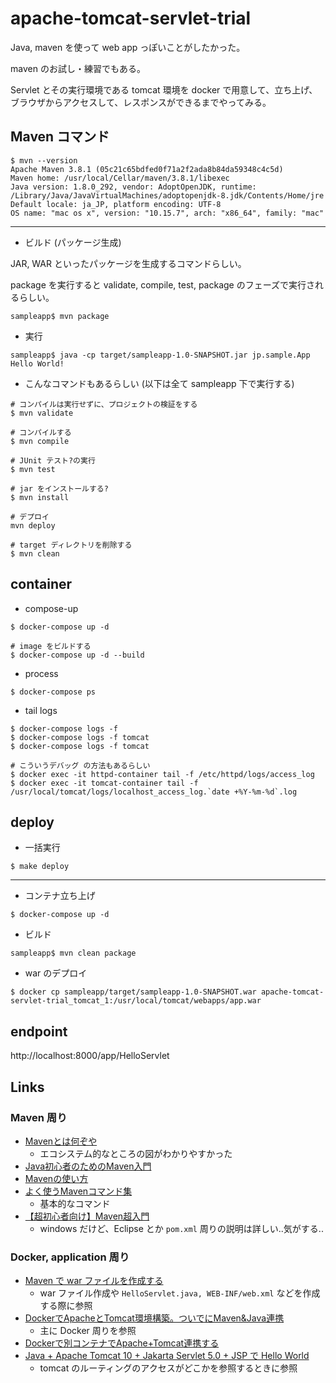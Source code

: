 # apache-tomcat-servlet-trial

Java, maven を使って web app っぽいことがしたかった。

maven のお試し・練習でもある。

Servlet とその実行環境である tomcat 環境を docker で用意して、立ち上げ、
ブラウザからアクセスして、レスポンスができるまでやってみる。

## Maven コマンド

```shell
$ mvn --version
Apache Maven 3.8.1 (05c21c65bdfed0f71a2f2ada8b84da59348c4c5d)
Maven home: /usr/local/Cellar/maven/3.8.1/libexec
Java version: 1.8.0_292, vendor: AdoptOpenJDK, runtime: /Library/Java/JavaVirtualMachines/adoptopenjdk-8.jdk/Contents/Home/jre
Default locale: ja_JP, platform encoding: UTF-8
OS name: "mac os x", version: "10.15.7", arch: "x86_64", family: "mac"
```

---

* ビルド (パッケージ生成)

JAR, WAR といったパッケージを生成するコマンドらしい。

package を実行すると validate, compile, test, package のフェーズで実行されるらしい。

```shell
sampleapp$ mvn package
```

* 実行

```shell
sampleapp$ java -cp target/sampleapp-1.0-SNAPSHOT.jar jp.sample.App
Hello World!
```

* こんなコマンドもあるらしい (以下は全て sampleapp 下で実行する)

```shell
# コンパイルは実行せずに、プロジェクトの検証をする
$ mvn validate

# コンパイルする
$ mvn compile

# JUnit テスト?の実行
$ mvn test

# jar をインストールする?
$ mvn install

# デプロイ
mvn deploy

# target ディレクトリを削除する
$ mvn clean
```


## container

* compose-up

```shell
$ docker-compose up -d

# image をビルドする
$ docker-compose up -d --build
```

* process

```shell
$ docker-compose ps
```

* tail logs

```shell
$ docker-compose logs -f
$ docker-compose logs -f tomcat
$ docker-compose logs -f tomcat

# こういうデバッグ の方法もあるらしい
$ docker exec -it httpd-container tail -f /etc/httpd/logs/access_log
$ docker exec -it tomcat-container tail -f /usr/local/tomcat/logs/localhost_access_log.`date +%Y-%m-%d`.log
```

## deploy

* 一括実行

```shell
$ make deploy
```

---

* コンテナ立ち上げ

```shell
$ docker-compose up -d
```

* ビルド

```shell
sampleapp$ mvn clean package
```

* war のデプロイ

```shell
$ docker cp sampleapp/target/sampleapp-1.0-SNAPSHOT.war apache-tomcat-servlet-trial_tomcat_1:/usr/local/tomcat/webapps/app.war
```


## endpoint

http://localhost:8000/app/HelloServlet


## Links

### Maven 周り
* [Mavenとは何ぞや](https://qiita.com/ASHITSUBO/items/6c2aa8dd55043781c6b4)
  * エコシステム的なところの図がわかりやすかった
* [Java初心者のためのMaven入門](https://myenigma.hatenablog.com/entry/2019/11/10/084321)
* [Mavenの使い方](https://qiita.com/soushiy/items/6095401054959ce5d1a5)
* [よく使うMavenコマンド集](https://qiita.com/KevinFQ/items/e8363ad6123713815e68)
  * 基本的なコマンド
* [【超初心者向け】Maven超入門](https://qiita.com/tarosa0001/items/e5667cfa857529900216)
  * windows だけど、Eclipse とか `pom.xml` 周りの説明は詳しい..気がする..


### Docker, application 周り
* [Maven で war ファイルを作成する](https://a4dosanddos.hatenablog.com/entry/2015/03/05/002822)
  * war ファイル作成や `HelloServlet.java, WEB-INF/web.xml` などを作成する際に参照
* [DockerでApacheとTomcat環境構築。ついでにMaven&Java連携](https://qiita.com/shintaro123/items/a8a3d222d3dd46aba876)
  * 主に Docker 周りを参照
* [Dockerで別コンテナでApache+Tomcat連携する](https://confrage.jp/docker%E3%81%A7%E5%88%A5%E3%82%B3%E3%83%B3%E3%83%86%E3%83%8A%E3%81%A7apachetomcat%E9%80%A3%E6%90%BA%E3%81%99%E3%82%8B/)
* [Java + Apache Tomcat 10 + Jakarta Servlet 5.0 + JSP で Hello World](https://qiita.com/niwasawa/items/6408947ec1b39ff1d04f#war-%E3%83%95%E3%82%A1%E3%82%A4%E3%83%AB%E3%82%92-apache-tomcat-10-%E3%81%AB%E3%83%87%E3%83%97%E3%83%AD%E3%82%A4%E3%81%99%E3%82%8B)
  * tomcat のルーティングのアクセスがどこかを参照するときに参照